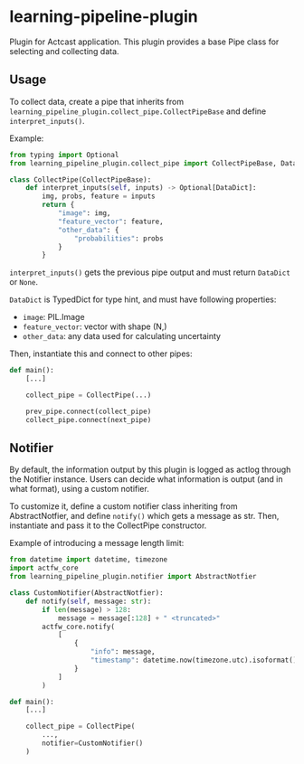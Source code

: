 # learning-pipeline-plugin

Plugin for Actcast application.
This plugin provides a base Pipe class for selecting and collecting data.

## Usage

To collect data, create a pipe that inherits from `learning_pipeline_plugin.collect_pipe.CollectPipeBase`
and define `interpret_inputs()`.

Example:
```python
from typing import Optional
from learning_pipeline_plugin.collect_pipe import CollectPipeBase, DataDict

class CollectPipe(CollectPipeBase):
    def interpret_inputs(self, inputs) -> Optional[DataDict]:
        img, probs, feature = inputs
        return {
            "image": img,
            "feature_vector": feature,
            "other_data": {
                "probabilities": probs
            }
        }
```

`interpret_inputs()` gets the previous pipe output and must return `DataDict` or `None`.

`DataDict` is TypedDict for type hint, and must have following properties:

- `image`: PIL.Image
- `feature_vector`: vector with shape (N,)
- `other_data`: any data used for calculating uncertainty

Then, instantiate this and connect to other pipes:

```python
def main():
    [...]

    collect_pipe = CollectPipe(...)

    prev_pipe.connect(collect_pipe)
    collect_pipe.connect(next_pipe)
```

## Notifier

By default, the information output by this plugin is logged as actlog through the Notifier instance.
Users can decide what information is output (and in what format), using a custom notifier.

To customize it, define a custom notifier class inheriting from AbstractNotfier,
and define `notify()` which gets a message as str.
Then, instantiate and pass it to the CollectPipe constructor.

Example of introducing a message length limit:
```python
from datetime import datetime, timezone
import actfw_core
from learning_pipeline_plugin.notifier import AbstractNotfier

class CustomNotifier(AbstractNotfier):
    def notify(self, message: str):
        if len(message) > 128:
            message = message[:128] + " <truncated>"
        actfw_core.notify(
            [
                {
                    "info": message,
                    "timestamp": datetime.now(timezone.utc).isoformat(),
                }
            ]
        )

def main():
    [...]

    collect_pipe = CollectPipe(
        ...,
        notifier=CustomNotifier()
    )
```

